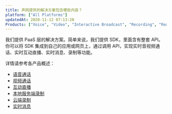 ```yaml
---
title: 声网提供的解决方案包含哪些内容？
platform: ["All Platforms"]
updatedAt: 2020-11-12 07:13:20
Products: ["Voice", "Video", "Interactive Broadcast", "Recording", "Real-time-Messaging", "cloud-recording"]
---
```


我们提供 PaaS 层的解决方案。简单来说，我们提供 SDK，里面含有整套 API。你可以将 SDK 集成到自己的应用或网页上，通过调用 API，实现实时音视频通话、实时互动直播、实时消息、录制等功能。

详情请参考各产品概述：

- [语音通话](https://docs.agora.io/cn/Voice/product_voice?platform=All%20Platforms)
- [视频通话](https://docs.agora.io/cn/Video/product_video?platform=All%20Platforms)
- [互动直播](https://docs.agora.io/cn/Interactive%20Broadcast/product_live?platform=All%20Platforms)
- [本地服务端录制](https://docs.agora.io/cn/Recording/product_recording?platform=Linux)
- [云端录制](https://docs.agora.io/cn/cloud-recording/product_cloud_recording?platform=Linux)
- [实时消息](https://docs.agora.io/cn/Real-time-Messaging/product_rtm?platform=All%20Platforms)
